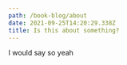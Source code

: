 ```yaml
---
path: /book-blog/about
date: 2021-09-25T14:20:29.338Z
title: Is this about something?
---
```


I would say so yeah
